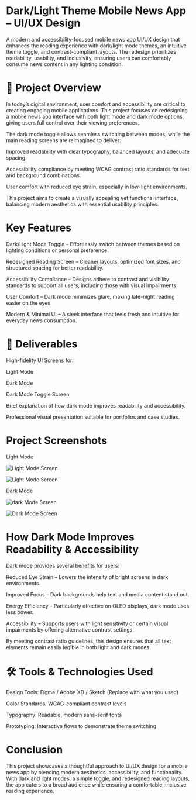 # Dark/Light Theme Mobile News App – UI/UX Design
A modern and accessibility-focused mobile news app UI/UX design that enhances the reading experience with dark/light mode themes, an intuitive theme toggle, and contrast-compliant layouts. The redesign prioritizes readability, usability, and inclusivity, ensuring users can comfortably consume news content in any lighting condition.

# 📌 Project Overview
In today’s digital environment, user comfort and accessibility are critical to creating engaging mobile applications. This project focuses on redesigning a mobile news app interface with both light mode and dark mode options, giving users full control over their viewing preferences.

The dark mode toggle allows seamless switching between modes, while the main reading screens are reimagined to deliver:

Improved readability with clear typography, balanced layouts, and adequate spacing.

Accessibility compliance by meeting WCAG contrast ratio standards for text and background combinations.

User comfort with reduced eye strain, especially in low-light environments.

This project aims to create a visually appealing yet functional interface, balancing modern aesthetics with essential usability principles.

# Key Features
Dark/Light Mode Toggle – Effortlessly switch between themes based on lighting conditions or personal preference.

Redesigned Reading Screen – Cleaner layouts, optimized font sizes, and structured spacing for better readability.

Accessibility Compliance – Designs adhere to contrast and visibility standards to support all users, including those with visual impairments.

User Comfort – Dark mode minimizes glare, making late-night reading easier on the eyes.

Modern & Minimal UI – A sleek interface that feels fresh and intuitive for everyday news consumption.

# 📂 Deliverables
High-fidelity UI Screens for:

Light Mode

Dark Mode

Dark Mode Toggle Screen

Brief explanation of how dark mode improves readability and accessibility.

Professional visual presentation suitable for portfolios and case studies.

# Project Screenshots
Light Mode

![Light Mode Screen](<img width="520" height="960" alt="DarkMode" src="https://github.com/user-attachments/assets/744a4df3-fdbd-4feb-96a0-414af8243e3b" />
)

![Light Mode Screen](images/LightMode-NewsDetails.png)

Dark Mode

![dark Mode Screen](images/DarkMode.png)

![Dark Mode Screen](images/DarkMode-NewsDetails.png)

# How Dark Mode Improves Readability & Accessibility
Dark mode provides several benefits for users:

Reduced Eye Strain – Lowers the intensity of bright screens in dark environments.

Improved Focus – Dark backgrounds help text and media content stand out.

Energy Efficiency – Particularly effective on OLED displays, dark mode uses less power.

Accessibility – Supports users with light sensitivity or certain visual impairments by offering alternative contrast settings.

By meeting contrast ratio guidelines, this design ensures that all text elements remain easily legible in both light and dark modes.

# 🛠 Tools & Technologies Used
Design Tools: Figma / Adobe XD / Sketch (Replace with what you used)

Color Standards: WCAG-compliant contrast levels

Typography: Readable, modern sans-serif fonts

Prototyping: Interactive flows to demonstrate theme switching

# Conclusion
This project showcases a thoughtful approach to UI/UX design for a mobile news app by blending modern aesthetics, accessibility, and functionality. With dark and light modes, a simple toggle, and redesigned reading layouts, the app caters to a broad audience while ensuring a comfortable, inclusive reading experience.
